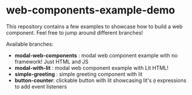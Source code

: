 # web-components-example-demo

This repository contains a few examples to showcase how to build a web component. Feel free to jump around different branches!

Available branches:

- **modal-web-components** : modal web component example with no framework! Just HTML and JS
- **modal-with-lit** : modal web component example with Lit HTML! 
- **simple-greeting** : simple greeting component with lit
- **button-counter**: clickable button with lit showcasing lit's `@` expressions to add event listeners
